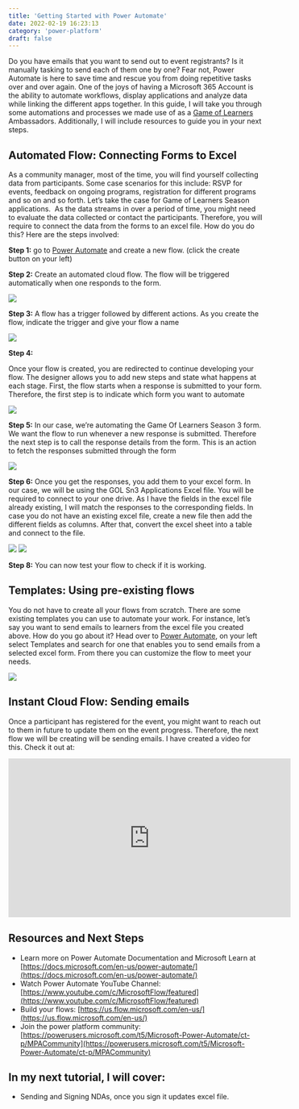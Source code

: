```yaml
---
title: 'Getting Started with Power Automate'
date: 2022-02-19 16:23:13
category: 'power-platform'
draft: false
---
```


Do you have emails that you want to send out to event registrants? Is it manually tasking to send each of them one by one? Fear not, Power Automate is here to save time and rescue you from doing repetitive tasks over and over again. One of the joys of having a Microsoft 365 Account is the ability to automate workflows, display applications and analyze data while linking the different apps together. In this guide, I will take you through some automations and processes we made use of as a [Game of Learners](https://aka.ms/gameoflearners) Ambassadors. Additionally, I will include resources to guide you in your next steps.

## **Automated Flow:** Connecting Forms to Excel

As a community manager, most of the time, you will find yourself collecting data from participants. Some case scenarios for this include: RSVP for events, feedback on ongoing programs, registration for different programs and so on and so forth. Let’s take the case for Game of Learners Season applications.  As the data streams in over a period of time, you might need to evaluate the data collected or contact the participants. Therefore, you will require to connect the data from the forms to an excel file. How do you do this? Here are the steps involved:

**Step 1:** go to [Power Automate](https://us.flow.microsoft.com/) and create a new flow. (click the create button on your left)

**Step 2:** Create an automated cloud flow. The flow will be triggered automatically when one responds to the form.


![](https://lh6.googleusercontent.com/hsa8hes1ygcDjVzW1eqfwn5JPGqW3GZwrkiTgn2iX5vfFTiYnQ8n0iQWNh-PBeEyTxORTkRiN8NmRSBLebG5SQDZj2YBUvrbxIBOSEXNUuWGBshz49RJQ8uOzFjyVMywBjj_V6cc)

**Step 3:** A flow has a trigger followed by different actions. As you create the flow, indicate the trigger and give your flow a name

![](https://lh3.googleusercontent.com/23dyjp__Q6FSl9iXDQ3AeRZuuK2GB0J3m16vFw__JQ3d46-3FeYxqlFgsoIqu18Csz4skH-OxLZZoW15lZqdqcC-uY5ldLKo58K_tAxQ9Mb2NOzy7HzxBdWUDZMKvVSzBQXRZ8gk)

**Step 4:**

Once your flow is created, you are redirected to continue developing your flow. The designer allows you to add new steps and state what happens at each stage. First, the flow starts when a response is submitted to your form. Therefore, the first step is to indicate which form you want to automate

![](https://lh5.googleusercontent.com/ixZWxXsSzXhXU4m9-j2WKoHIIyWN1aKIKf8GMa1OvNtyNi_tq-6w12WGlEU6kZ20yzEDiJK2ry8108xX-rVEXPMiLi3koQuv7Q1P9zkKSwbJmD3pmP9fvbtLWyCTPbfpSmShmvK3)

**Step 5:** In our case, we’re automating the Game Of Learners Season 3 form. We want the flow to run whenever a new response is submitted. Therefore the next step is to call the response details from the form. This is an action to fetch the responses submitted through the form

![](https://lh5.googleusercontent.com/pqYHHLodujqNX__53UbiStLD9xfF9qUDASzQ4pKneRRXYUiitZmJgtmAZUytjVwcV03GjG9n5PBEOmj0tGNfqxNF83oMNRgfnJnB4b0FXcGlPCaWlMTcjjaqPl3yrRNrK06kI-Ke)

**Step 6:** Once you get the responses, you add them to your excel form. In our case, we will be using the GOL Sn3 Applications Excel file. You will be required to connect to your one drive. As I have the fields in the excel file already existing, I will match the responses to the corresponding fields. In case you do not have an existing excel file, create a new file then add the different fields as columns. After that, convert the excel sheet into a table and connect to the file.

![](https://lh3.googleusercontent.com/GpgFiF81Zg13eHubBJio4oZHxp3M9QPTYDgeIvjVQCgz5fo_4IAMZbJvOdmKvkBYNoGopY0oEFGre3Ajbhq05Fb4XA59qzyP7smC_cJUPKv1mcMmXtQtFQP_hYKXLctDkEZJmz8n)
![](https://lh4.googleusercontent.com/uLocJ6z4mKTN2NXe7aflpkjw3Lh1M1BtQJ4s3EmRFb7xABJ9GVgALVjSKbLHfEQNhYt6_CXRKkMCUzJeP9RgohABylxkdAeQt351NfZhN-fIOwSnC_k4Ysc29pgQ1Ti13Gw6-Ru5)

**Step 8:** You can now test your flow to check if it is working.

## **Templates:** Using pre-existing flows

You do not have to create all your flows from scratch. There are some existing templates you can use to automate your work. For instance, let’s say you want to send emails to learners from the excel file you created above. How do you go about it? Head over to [Power Automate](https://us.flow.microsoft.com/), on your left select Templates and search for one that enables you to send emails from a selected excel form. From there you can customize the flow to meet your needs.

![](https://lh6.googleusercontent.com/ICvwpF7NoJOawdK_6HVZSlvauuA0wui6jbG9xDyO4LmnuSWL091X-djeLNT_1bIsn1nA_ydexJ-NdCl6iZYsC3i4eNVSQUrYjOh_jfKvJQbekI1RJmGzbd3jl8rtLdollunhDZ68)

## **Instant Cloud Flow:** Sending emails

Once a participant has registered for the event, you might want to reach out to them in future to update them on the event progress. Therefore, the next flow we will be creating will be sending emails. I have created a video for this. Check it out at:

<iframe width="560" height="315" src="https://www.youtube.com/embed/jX-th_iW_ho" title="YouTube video player" frameborder="0" allow="accelerometer; autoplay; clipboard-write; encrypted-media; gyroscope; picture-in-picture" allowfullscreen></iframe>

## **Resources and Next Steps**

- Learn more on Power Automate Documentation and Microsoft Learn at [https://docs.microsoft.com/en-us/power-automate/](https://docs.microsoft.com/en-us/power-automate/)
- Watch Power Automate YouTube Channel: [https://www.youtube.com/c/MicrosoftFlow/featured](https://www.youtube.com/c/MicrosoftFlow/featured)
- Build your flows: [https://us.flow.microsoft.com/en-us/](https://us.flow.microsoft.com/en-us/)
- Join the power platform community: [https://powerusers.microsoft.com/t5/Microsoft-Power-Automate/ct-p/MPACommunity](https://powerusers.microsoft.com/t5/Microsoft-Power-Automate/ct-p/MPACommunity)

## In my next tutorial, I will cover:

- Sending and Signing NDAs, once you sign it updates excel file.